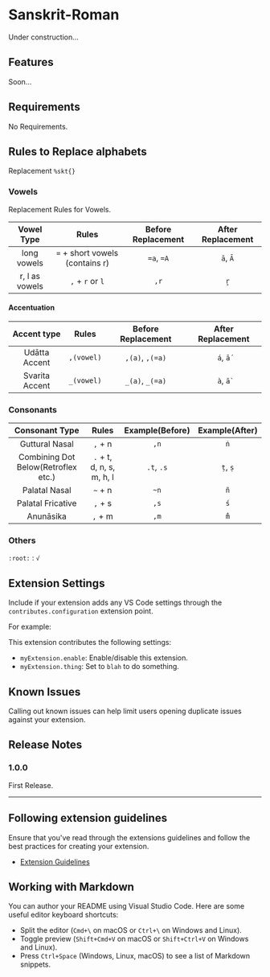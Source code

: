 # Sanskrit-Roman

Under construction...

## Features

Soon...

## Requirements

No Requirements.

## Rules to Replace alphabets

Replacement `%skt{}`

### Vowels

Replacement Rules for Vowels.

|Vowel Type|Rules|Before Replacement|After Replacement|
|:-:|:-:|:-:|:-:|
|long vowels|`=` + short vowels (contains r)|`=a`, `=A`|`ā`, `Ā`|
|r, l as vowels|`,` + `r` or `l`|`,r`|`r̥`|

#### Accentuation

|Accent type|Rules|Before Replacement|After Replacement|
|:-:|:-:|:-:|:-:|
|Udātta Accent|`,(vowel)`|`,(a)`, `,(=a)`|`á`, `ā́`|
|Svarita Accent|`_(vowel)`|`_(a)`, `_(=a)`|`à`, `ā̀`|

### Consonants

|Consonant Type|Rules|Example(Before)|Example(After)|
|:-:|:-:|:-:|:-:|
|Guttural Nasal|`,` + n|`,n`|`ṅ`|
|Combining Dot Below(Retroflex etc.)|`.` + t, d, n, s, m, h, l|`.t`, `.s`|`ṭ`, `ṣ`|
|Palatal Nasal|`~` + n|`~n`|`ñ`|
|Palatal Fricative|`,` + s|`,s`|`ś`|
|Anunāsika|`,` + m|`,m`|`m̐`|

### Others

`:root:` : `√`

## Extension Settings

Include if your extension adds any VS Code settings through the `contributes.configuration` extension point.

For example:

This extension contributes the following settings:

* `myExtension.enable`: Enable/disable this extension.
* `myExtension.thing`: Set to `blah` to do something.

## Known Issues

Calling out known issues can help limit users opening duplicate issues against your extension.

## Release Notes

### 1.0.0

First Release.

---

## Following extension guidelines

Ensure that you've read through the extensions guidelines and follow the best practices for creating your extension.

* [Extension Guidelines](https://code.visualstudio.com/api/references/extension-guidelines)

## Working with Markdown

You can author your README using Visual Studio Code. Here are some useful editor keyboard shortcuts:

* Split the editor (`Cmd+\` on macOS or `Ctrl+\` on Windows and Linux).
* Toggle preview (`Shift+Cmd+V` on macOS or `Shift+Ctrl+V` on Windows and Linux).
* Press `Ctrl+Space` (Windows, Linux, macOS) to see a list of Markdown snippets.
